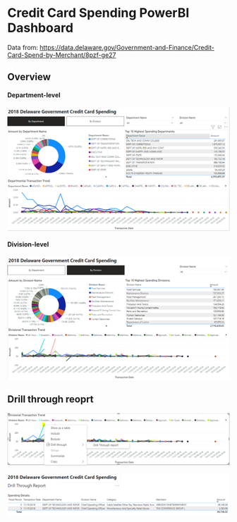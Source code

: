 # Credit Card Spending PowerBI Dashboard

Data from: https://data.delaware.gov/Government-and-Finance/Credit-Card-Spend-by-Merchant/8pzf-ge27

## Overview

#### Department-level

![overview](./img/overview-department.PNG)

#### Division-level
![overview](./img/overview-division.PNG)



## Drill through reoprt

![drillthrough](./img/drill-through-1.PNG)

![drillthrough](./img/drill-through-2.PNG)
